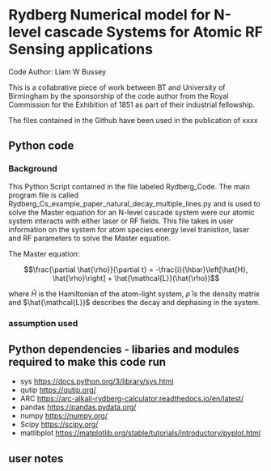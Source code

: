# Rydberg Numerical model for N-level cascade Systems for Atomic RF Sensing applications

Code Author: Liam W Bussey

This is a collabrative piece of work between BT and University of Birmingham by the sponsorship of the code author from the Royal Commission for the Exhibition of 1851 as part of their industrial fellowship.

The files contained in the Github have been used in the publication of xxxx 

## Python code 

### Background

This Python Script contained in the file labeled Rydberg_Code. The main program file is called Rydberg_Cs_example_paper_natural_decay_multiple_lines.py and is used to solve the Master equation for an N-level cascade system were our atomic system interacts with either laser or RF fields. This file takes in user information on the system for atom species energy level tranistion, laser and RF parameters to solve the Master equation.

The Master equation:

 $$\frac{\partial \hat{\rho}}{\partial t} = -\frac{i}{\hbar}\left[\hat{H}, \hat{\rho}\right] + \hat{\mathcal{L}}(\hat{\rho})$$

where $\hat{H}$ is the Hamiltonian of the atom-light system, $\hat{\rho}$ is the density matrix and $\hat{\mathcal{L}}$ describes the decay and dephasing in the system. 



 ### assumption used


## Python dependencies - libaries and modules required to make this code run 

- sys https://docs.python.org/3/library/sys.html
- qutip https://qutip.org/
- ARC https://arc-alkali-rydberg-calculator.readthedocs.io/en/latest/
- pandas https://pandas.pydata.org/
- numpy https://numpy.org/
- Scipy https://scipy.org/
- matlibplot https://matplotlib.org/stable/tutorials/introductory/pyplot.html


## user notes



